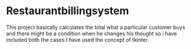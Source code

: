 # Restaurantbillingsystem
This project basically calculates the total what a particular customer buys and there might be a condition when he changes his thought
so i have included both the cases.I have used the concept of tkinter.
